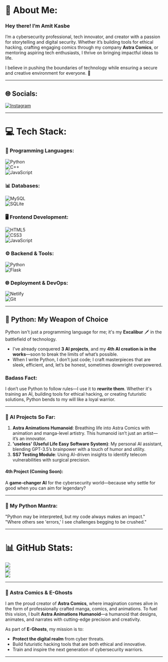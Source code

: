 # 💫 About Me:
### Hey there! I’m **Amit Kasbe**  
I’m a cybersecurity professional, tech innovator, and creator with a passion for storytelling and digital security. Whether it’s building tools for ethical hacking, crafting engaging comics through my company **Astra Comics**, or mentoring aspiring tech enthusiasts, I thrive on bringing impactful ideas to life.  

I believe in pushing the boundaries of technology while ensuring a secure and creative environment for everyone. 🚀  

---

## 🌐 Socials:
[![Instagram](https://img.shields.io/badge/Instagram-%23E4405F.svg?logo=Instagram&logoColor=white)](https://instagram.com/amit_kasbe_23)  

---

# 💻 Tech Stack:  
### 🚀 Programming Languages:  
![Python](https://img.shields.io/badge/Python-%2314354C.svg?style=flat&logo=python&logoColor=%23FFDD54)  
![C++](https://img.shields.io/badge/C%2B%2B-%2300599C.svg?style=flat&logo=c%2B%2B&logoColor=white)  
![JavaScript](https://img.shields.io/badge/JavaScript-%23F7DF1E.svg?style=flat&logo=javascript&logoColor=%23000000)  

### 📊 Databases:  
![MySQL](https://img.shields.io/badge/MySQL-%234479A1.svg?style=flat&logo=mysql&logoColor=white)  
![SQLite](https://img.shields.io/badge/SQLite-%2307405e.svg?style=flat&logo=sqlite&logoColor=white)  

### 🖥️ Frontend Development:  
![HTML5](https://img.shields.io/badge/HTML5-%23E34F26.svg?style=flat&logo=html5&logoColor=white)  
![CSS3](https://img.shields.io/badge/CSS3-%231572B6.svg?style=flat&logo=css3&logoColor=white)  
![JavaScript](https://img.shields.io/badge/JavaScript-%23323330.svg?style=flat&logo=javascript&logoColor=%23F7DF1E)  

### ⚙️ Backend & Tools:  
![Python](https://img.shields.io/badge/Python-%2314354C.svg?style=flat&logo=python&logoColor=%23FFDD54)  
![Flask](https://img.shields.io/badge/Flask-%23000.svg?style=flat&logo=flask&logoColor=white)   

### 🌐 Deployment & DevOps:  
![Netlify](https://img.shields.io/badge/Netlify-%2300C7B7.svg?style=flat&logo=netlify&logoColor=white)   
![Git](https://img.shields.io/badge/Git-%23F05033.svg?style=flat&logo=git&logoColor=white)  


---

## 🐍 Python: My Weapon of Choice  
Python isn't just a programming language for me; it's my **Excalibur** 🗡️ in the battlefield of technology.  
- I’ve already conquered **3 AI projects**, and my **4th AI creation is in the works**—soon to break the limits of what’s possible.  
- When I write Python, I don’t just code; I craft masterpieces that are sleek, efficient, and, let’s be honest, sometimes downright overpowered.  

### **Badass Fact**:  
I don’t use Python to follow rules—I use it to **rewrite them**. Whether it's training an AI, building tools for ethical hacking, or creating futuristic solutions, Python bends to my will like a loyal warrior.  

---

### 🤖 AI Projects So Far:  
1. **Astra Animations Humanoid**: Breathing life into Astra Comics with animation and manga-level artistry. This humanoid isn’t just an artist—it’s an innovator.  
2. **'useless' (Useful Life Easy Software System)**: My personal AI assistant, blending GPT-3.5’s brainpower with a touch of humor and utility.  
3. **SS7 Testing Module**: Using AI-driven insights to identify telecom vulnerabilities with surgical precision.  

#### **4th Project (Coming Soon)**:  
A **game-changer AI** for the cybersecurity world—because why settle for good when you can aim for legendary?  

---

### 💬 My Python Mantra:  
"Python may be interpreted, but my code always makes an impact."  
"Where others see 'errors,' I see challenges begging to be crushed."  

---

# 📊 GitHub Stats:
![](https://github-readme-stats.vercel.app/api?username=Lucifer-0217&theme=dark&hide_border=false&include_all_commits=false&count_private=false)<br/>
![](https://github-readme-streak-stats.herokuapp.com/?user=Lucifer-0217&theme=dark&hide_border=false)<br/>
![](https://github-readme-stats.vercel.app/api/top-langs/?username=Lucifer-0217&theme=dark&hide_border=false&include_all_commits=false&count_private=false&layout=compact)  

---

### 🚀 Astra Comics & E-Ghosts  
I am the proud creator of **Astra Comics**, where imagination comes alive in the form of professionally crafted manga, comics, and animations. To fuel this vision, I built **Astra Animations Humanoid**—a humanoid that designs, animates, and narrates with cutting-edge precision and creativity.  

As part of **E-Ghosts**, my mission is to:  
- **Protect the digital realm** from cyber threats.  
- Build futuristic hacking tools that are both ethical and innovative.  
- Train and inspire the next generation of cybersecurity warriors.  

---

<!-- Proudly created with GPRM ( https://gprm.itsvg.in ) -->

